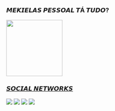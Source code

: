 ### 𝙈𝙀𝙆𝙄𝙀𝙇𝘼𝙎 𝙋𝙀𝙎𝙎𝙊𝘼𝙇 𝙏Á 𝙏𝙐𝘿𝙊?

<div>
  <a href="https://github.com/CapitaoFTW">
  <img height="150em" src="https://github-readme-stats.vercel.app/api/top-langs/?username=CapitaoFTW&layout=compact&langs_count=8&theme=city_lights"/>
</div> 
  
### 𝙎𝙊𝘾𝙄𝘼𝙇 𝙉𝙀𝙏𝙒𝙊𝙍𝙆𝙎
  
<div>
  <a href="https://www.instagram.com/rcapitao_22" target="_blank"><img src="https://img.shields.io/badge/Instagram-%23E4405F.svg?style=for-the-badge&logo=Instagram&logoColor=white" target="_blank"></a>   
  <a href="https://twitter.com/rcapitao_22" target="_blank"><img src="https://img.shields.io/badge/Twitter-%231DA1F2.svg?style=for-the-badge&logo=Twitter&logoColor=white" target="_blank"></a>
  <a href="https://www.twitch.tv/capitao_22" target="_blank"><img src="https://img.shields.io/badge/Twitch-%239146FF.svg?style=for-the-badge&logo=Twitch&logoColor=white" target="_blank"></a>
  <a href="https://steamcommunity.com/id/CapitaoFTW" target="_blank"><img src="https://img.shields.io/badge/steam-%23000000.svg?style=for-the-badge&logo=steam&logoColor=white" target="_blank"></a>
  
</div>

